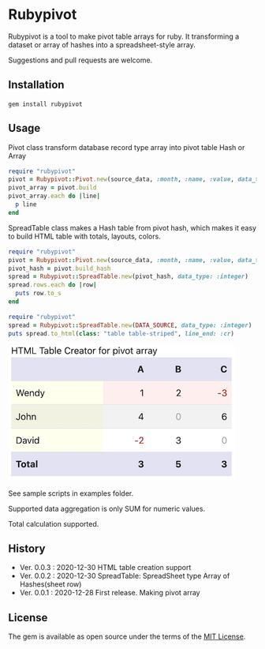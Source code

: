 # Rubypivot

Rubypivot is a tool to make pivot table arrays for ruby.
It transforming a dataset or array of hashes into a spreadsheet-style array.

Suggestions and pull requests are welcome.

## Installation

```
gem install rubypivot
```

## Usage

Pivot class transform database record type array into pivot table Hash or Array

```ruby
require "rubypivot"
pivot = Rubypivot::Pivot.new(source_data, :month, :name, :value, data_type: :integer)
pivot_array = pivot.build
pivot_array.each do |line|
  p line
end
```

SpreadTable class makes a Hash table from pivot hash, which makes it easy to build HTML table with totals, layouts, colors.

```ruby
require "rubypivot"
pivot = Rubypivot::Pivot.new(source_data, :month, :name, :value, data_type: :integer)
pivot_hash = pivot.build_hash
spread = Rubypivot::SpreadTable.new(pivot_hash, data_type: :integer)
spread.rows.each do |row|
  puts row.to_s
end
```


```ruby
require "rubypivot"
spread = Rubypivot::SpreadTable.new(DATA_SOURCE, data_type: :integer)
puts spread.to_html(class: "table table-striped", line_end: :cr)
```
![SpreadTable](./examples/spread_table.png) 

See sample scripts in examples folder.

Supported data aggregation is only SUM for numeric values.

Total calculation supported.


## History

- Ver. 0.0.3 : 2020-12-30 HTML table creation support
- Ver. 0.0.2 : 2020-12-30 SpreadTable: SpreadSheet type Array of Hashes(sheet row)
- Ver. 0.0.1 : 2020-12-28 First release. Making pivot array

## License

The gem is available as open source under the terms of the [MIT License](https://opensource.org/licenses/MIT).

